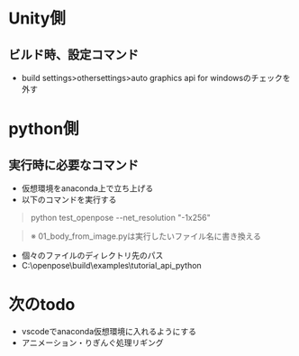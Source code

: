 # Unity側
## ビルド時、設定コマンド

- build settings>othersettings>auto graphics api for windowsのチェックを外す

# python側
## 実行時に必要なコマンド

-   仮想環境をanaconda上で立ち上げる
-   以下のコマンドを実行する
> python test_openpose --net_resolution "-1x256"

> ※ 01_body_from_image.pyは実行したいファイル名に書き換える

- 個々のファイルのディレクトリ先のパス
- C:\openpose\build\examples\tutorial_api_python



# 次のtodo
- vscodeでanaconda仮想環境に入れるようにする
- アニメーション・りぎんぐ処理リギング